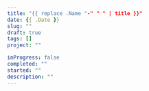 ```yaml
---
title: "{{ replace .Name "-" " " | title }}"
date: {{ .Date }}
slug: ""
draft: true
tags: []
project: ""

inProgress: false
completed: ""
started: ""
description: ""
---
```





